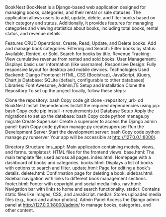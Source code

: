 BookNest
BookNest is a Django-based web application designed for managing books, categories, and their rental or sale statuses. The application allows users to add, update, delete, and filter books based on their category and status. Additionally, it provides features for managing categories and viewing statistics about books, including total books, rental status, and revenue details.

Features
CRUD Operations:
Create, Read, Update, and Delete books.
Add and manage book categories.
Filtering and Search:
Filter books by status: Available, Rented, or Sold.
Search for books by title.
Revenue Tracking:
View cumulative revenue from rented and sold books.
User Management:
Displays basic user information (like username).
Responsive Design:
Fully responsive layout for desktop and mobile devices.
Technologies Used
Backend: Django
Frontend: HTML, CSS (Bootstrap), JavaScript, jQuery, Chart.js
Database: SQLite (default, configurable to other databases)
Libraries: Font Awesome, AdminLTE
Setup and Installation
Clone the Repository
To set up the project locally, follow these steps:

Clone the repository:
bash
Copy code
git clone <repository_url>
cd BookNest
Install Dependencies
Install the required dependencies using pip:
bash
Copy code
pip install -r requirements.txt
Database Setup
Apply the migrations to set up the database:
bash
Copy code
python manage.py migrate
Create Superuser
Create a superuser to access the Django admin panel:
bash
Copy code
python manage.py createsuperuser
Run the Development Server
Start the development server:
bash
Copy code
python manage.py runserver
Your app will be accessible at http://127.0.0.1:8000/.

Directory Structure
lms_app/: Main application containing models, views, and forms.
templates/: HTML files for the frontend views.
base.html: The main template file, used across all pages.
index.html: Homepage with a dashboard of books and categories.
books.html: Displays a list of books with options to search and filter.
update.html: Page for editing a book's details.
delete.html: Confirmation page for deleting a book.
sidebar.html: Sidebar navigation with links to different book management sections.
footer.html: Footer with copyright and social media links.
nav.html: Navigation bar with links to home and search functionality.
static/: Contains static files like images, CSS, and JavaScript.
media/: Stores uploaded media files (e.g., book and author photos).
Admin Panel
Access the Django admin panel at http://127.0.0.1:8000/admin/ to manage books, categories, and other content.

